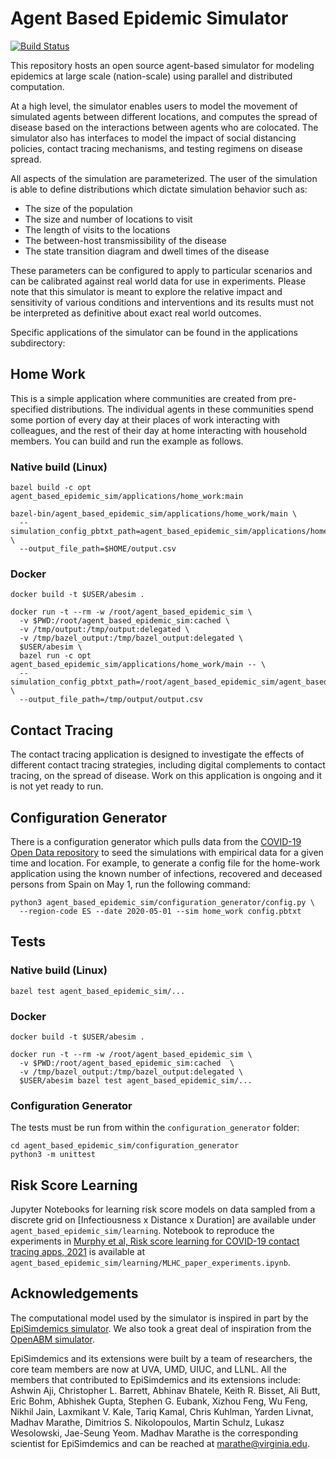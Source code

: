 # Agent Based Epidemic Simulator

[![Build Status](https://travis-ci.org/google-research/agent-based-epidemic-sim.svg?branch=develop)](https://travis-ci.org/google-research/agent-based-epidemic-sim/branches)

This repository hosts an open source agent-based simulator for modeling
epidemics at large scale (nation-scale) using parallel and distributed
computation.

At a high level, the simulator enables users to model the movement of simulated
agents between different locations, and computes the spread of disease based on
the interactions between agents who are colocated. The simulator also has
interfaces to model the impact of social distancing policies, contact tracing
mechanisms, and testing regimens on disease spread.

All aspects of the simulation are parameterized. The user of the simulation is
able to define distributions which dictate simulation behavior such as:

*   The size of the population
*   The size and number of locations to visit
*   The length of visits to the locations
*   The between-host transmissibility of the disease
*   The state transition diagram and dwell times of the disease

These parameters can be configured to apply to particular scenarios and can be
calibrated against real world data for use in experiments. Please note that this
simulator is meant to explore the relative impact and sensitivity of various
conditions and interventions and its results must not be interpreted as
definitive about exact real world outcomes.

Specific applications of the simulator can be found in the applications
subdirectory:

## Home Work

This is a simple application where communities are created from pre-specified
distributions. The individual agents in these communities spend some portion of
every day at their places of work interacting with colleagues, and the rest of
their day at home interacting with household members. You can build and run the
example as follows.

### Native build (Linux)

```shell
bazel build -c opt agent_based_epidemic_sim/applications/home_work:main

bazel-bin/agent_based_epidemic_sim/applications/home_work/main \
  --simulation_config_pbtxt_path=agent_based_epidemic_sim/applications/home_work/config.pbtxt \
  --output_file_path=$HOME/output.csv
```

### Docker

```shell
docker build -t $USER/abesim .

docker run -t --rm -w /root/agent_based_epidemic_sim \
  -v $PWD:/root/agent_based_epidemic_sim:cached \
  -v /tmp/output:/tmp/output:delegated \
  -v /tmp/bazel_output:/tmp/bazel_output:delegated \
  $USER/abesim \
  bazel run -c opt agent_based_epidemic_sim/applications/home_work/main -- \
  --simulation_config_pbtxt_path=/root/agent_based_epidemic_sim/agent_based_epidemic_sim/applications/home_work/config.pbtxt \
  --output_file_path=/tmp/output/output.csv
```

## Contact Tracing

The contact tracing application is designed to investigate the effects of
different contact tracing strategies, including digital complements to contact
tracing, on the spread of disease. Work on this application is ongoing and it is
not yet ready to run.

## Configuration Generator

There is a configuration generator which pulls data from the
[COVID-19 Open Data repository][3] to seed the simulations with empirical data
for a given time and location. For example, to generate a config file for the
home-work application using the known number of infections, recovered and
deceased persons from Spain on May 1, run the following command:
```shell
python3 agent_based_epidemic_sim/configuration_generator/config.py \
  --region-code ES --date 2020-05-01 --sim home_work config.pbtxt
```

## Tests

### Native build (Linux)
```shell
bazel test agent_based_epidemic_sim/...
```

### Docker
```shell
docker build -t $USER/abesim .

docker run -t --rm -w /root/agent_based_epidemic_sim \
  -v $PWD:/root/agent_based_epidemic_sim:cached  \
  -v /tmp/bazel_output:/tmp/bazel_output:delegated \
  $USER/abesim bazel test agent_based_epidemic_sim/...
```

### Configuration Generator
The tests must be run from within the `configuration_generator` folder:
```shell
cd agent_based_epidemic_sim/configuration_generator
python3 -m unittest
```

## Risk Score Learning
Jupyter Notebooks for learning risk score models on data sampled from a
discrete grid on \[Infectiousness x Distance x Duration\] are available under
`agent_based_epidemic_sim/learning`. Notebook to reproduce the experiments
in [Murphy et al, Risk score learning for COVID-19 contact tracing apps,
2021][5] is available at
`agent_based_epidemic_sim/learning/MLHC_paper_experiments.ipynb`.

## Acknowledgements

The computational model used by the simulator is inspired in part by the
[EpiSimdemics simulator][1].  We also took a great deal of inspiration from the
[OpenABM simulator][2].

EpiSimdemics and its extensions were built by a team of researchers, the core
team members are now at UVA, UMD, UIUC, and LLNL. All the members that
contributed to EpiSimdemics and its extensions  include: Ashwin Aji,
Christopher L. Barrett, Abhinav Bhatele, Keith R. Bisset, Ali Butt,
Eric Bohm, Abhishek Gupta, Stephen G. Eubank, Xizhou Feng, Wu Feng,
Nikhil Jain, Laxmikant V. Kale, Tariq Kamal,  Chris Kuhlman, Yarden Livnat,
Madhav Marathe, Dimitrios S. Nikolopoulos, Martin Schulz, Lukasz Wesolowski,
Jae-Seung Yeom. Madhav Marathe is the corresponding scientist for EpiSimdemics
and can be reached at [marathe@virginia.edu][4].

[1]: http://charm.cs.uiuc.edu/research/episim
[2]: https://github.com/BDI-pathogens/OpenABM-Covid19
[3]: https://github.com/GoogleCloudPlatform/covid-19-open-data
[4]: mailto:marathe@virginia.edu
[5]: https://arxiv.org/abs/2104.08415
